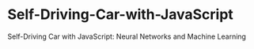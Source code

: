 # Self-Driving-Car-with-JavaScript
Self-Driving Car with JavaScript: Neural Networks and Machine Learning
